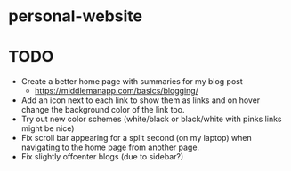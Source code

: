 # personal-website

# TODO
- Create a better home page with summaries for my blog post
    - https://middlemanapp.com/basics/blogging/
- Add an icon next to each link to show them as links and on hover change the background color of the link too.
- Try out new color schemes (white/black or black/white with pinks links might be nice)
- Fix scroll bar appearing for a split second (on my laptop) when navigating to the home page from another page.
- Fix slightly offcenter blogs (due to sidebar?)
